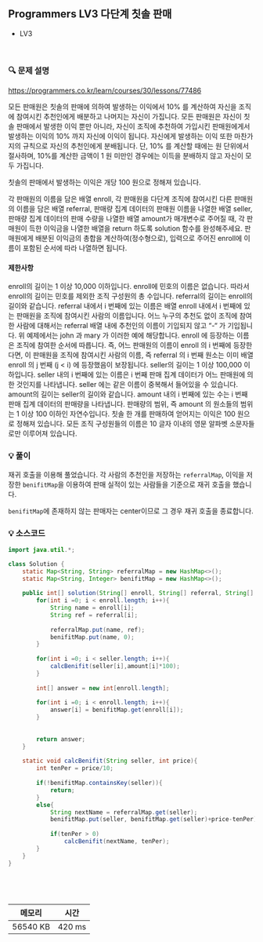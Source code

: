 ## Programmers LV3 다단계 칫솔 판매
- LV3


<br>


### 🔍 문제 설명
https://programmers.co.kr/learn/courses/30/lessons/77486

모든 판매원은 칫솔의 판매에 의하여 발생하는 이익에서 10% 를 계산하여 자신을 조직에 참여시킨 추천인에게 배분하고 나머지는 자신이 가집니다. 모든 판매원은 자신이 칫솔 판매에서 발생한 이익 뿐만 아니라, 자신이 조직에 추천하여 가입시킨 판매원에게서 발생하는 이익의 10% 까지 자신에 이익이 됩니다. 자신에게 발생하는 이익 또한 마찬가지의 규칙으로 자신의 추천인에게 분배됩니다. 단, 10% 를 계산할 때에는 원 단위에서 절사하며, 10%를 계산한 금액이 1 원 미만인 경우에는 이득을 분배하지 않고 자신이 모두 가집니다.

칫솔의 판매에서 발생하는 이익은 개당 100 원으로 정해져 있습니다.

각 판매원의 이름을 담은 배열 enroll, 각 판매원을 다단계 조직에 참여시킨 다른 판매원의 이름을 담은 배열 referral, 판매량 집계 데이터의 판매원 이름을 나열한 배열 seller, 판매량 집계 데이터의 판매 수량을 나열한 배열 amount가 매개변수로 주어질 때, 각 판매원이 득한 이익금을 나열한 배열을 return 하도록 solution 함수를 완성해주세요. 판매원에게 배분된 이익금의 총합을 계산하여(정수형으로), 입력으로 주어진 enroll에 이름이 포함된 순서에 따라 나열하면 됩니다.


#### 제한사항
enroll의 길이는 1 이상 10,000 이하입니다.
enroll에 민호의 이름은 없습니다. 따라서 enroll의 길이는 민호를 제외한 조직 구성원의 총 수입니다.
referral의 길이는 enroll의 길이와 같습니다.
referral 내에서 i 번째에 있는 이름은 배열 enroll 내에서 i 번째에 있는 판매원을 조직에 참여시킨 사람의 이름입니다.
어느 누구의 추천도 없이 조직에 참여한 사람에 대해서는 referral 배열 내에 추천인의 이름이 기입되지 않고 “-“ 가 기입됩니다. 위 예제에서는 john 과 mary 가 이러한 예에 해당합니다.
enroll 에 등장하는 이름은 조직에 참여한 순서에 따릅니다.
즉, 어느 판매원의 이름이 enroll 의 i 번째에 등장한다면, 이 판매원을 조직에 참여시킨 사람의 이름, 즉 referral 의 i 번째 원소는 이미 배열 enroll 의 j 번째 (j < i) 에 등장했음이 보장됩니다.
seller의 길이는 1 이상 100,000 이하입니다.
seller 내의 i 번째에 있는 이름은 i 번째 판매 집계 데이터가 어느 판매원에 의한 것인지를 나타냅니다.
seller 에는 같은 이름이 중복해서 들어있을 수 있습니다.
amount의 길이는 seller의 길이와 같습니다.
amount 내의 i 번째에 있는 수는 i 번째 판매 집계 데이터의 판매량을 나타냅니다.
판매량의 범위, 즉 amount 의 원소들의 범위는 1 이상 100 이하인 자연수입니다.
칫솔 한 개를 판매하여 얻어지는 이익은 100 원으로 정해져 있습니다.
모든 조직 구성원들의 이름은 10 글자 이내의 영문 알파벳 소문자들로만 이루어져 있습니다.


###  💡 풀이

재귀 호출을 이용해 풀었습니다. 각 사람의 추천인을 저장하는 `referralMap`, 이익을 저장한 `benifitMap`을 이용하여 판매 실적이 있는 사람들을 기준으로 재귀 호출을 했습니다.

`benifitMap`에 존재하지 않는 판매자는 center이므로 그 경우 재귀 호출을 종료합니다.

###  💡 소스코드
```java
import java.util.*;

class Solution {
    static Map<String, String> referralMap = new HashMap<>();
    static Map<String, Integer> benifitMap = new HashMap<>();
    
    public int[] solution(String[] enroll, String[] referral, String[] seller, int[] amount) {        
        for(int i =0; i < enroll.length; i++){
            String name = enroll[i];
            String ref = referral[i];
            
            referralMap.put(name, ref);
            benifitMap.put(name, 0);
        }
        
        for(int i =0; i < seller.length; i++){
            calcBenifit(seller[i],amount[i]*100);
        }
        
        int[] answer = new int[enroll.length];
        
        for(int i =0; i < enroll.length; i++){
            answer[i] = benifitMap.get(enroll[i]);
        }
        
        
        return answer;
    }
    
    static void calcBenifit(String seller, int price){
        int tenPer = price/10;
        
        if(!benifitMap.containsKey(seller)){
            return;
        }
        else{
            String nextName = referralMap.get(seller);
            benifitMap.put(seller, benifitMap.get(seller)+price-tenPer);
            
            if(tenPer > 0)
                calcBenifit(nextName, tenPer);
        }
    }
}




```


<br>



메모리|시간
--|--
56540 KB|420 ms